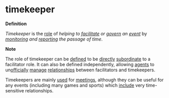 # timekeeper

**Definition**

_Timekeeper_ is the [role](role.md) of _helping to_ [_facilitate_](facilitate.md) _or_ [_govern_](govern.md) _an_ [_event_](event.md) by [_monitoring_](monitor.md) _and_ [_reporting_](report.md) _the passage of time_.

**Note**

The role of timekeeper can be [defined](define.md) to be [directly](direct.md) [subordinate](subordinate.md) to a facilitator role. It can also be defined independently, allowing [agents](agent.md) to un[officially](official.md) [manage](manage.md) [relationships](relate.md) between facilitators and timekeepers.

Timekeepers are mainly [used](use.md) for [meetings](meet.md), although they can be useful for any events (including many games and sports) which [include](https://github.com/gcassel/Modular-Organization-Terminology/blob/master/terms/include.md) very time-sensitive relationships.
